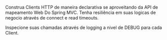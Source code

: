 Construa Clients HTTP de maneira declarativa se aproveitando da API de mapeamento Web Do Spring MVC. Tenha resiliência em suas logicas de negocio através de connect e read timeouts. 
 
Inspecione suas chamadas através de logging a nivel de DEBUG para cada Client. 